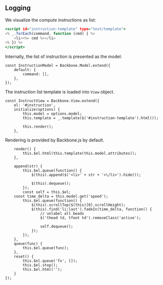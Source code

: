 ## Logging

We visualize the compute instructions as list:
```{.html #instruction-list-template}
<script id="instruction-template" type="text/template">
<% _.forEach(command, function (cmd) { %>
    <li><%= cmd %></li>
<% }) %>
</script>
```

Internally, the list of instruction is presented as the model:
```{.javascript #instruction-model}
const InstructionModel = Backbone.Model.extend({
    default: {
        command: [],
    },
});
```

The instruction list template is loaded into `View` object.
```{.javascript #instruction-list-view}
const InstructView = Backbone.View.extend({
    el: '#instruction',
    initialize(options) {
        this.model = options.model;
        this.template = _.template($('#instruction-template').html());

        this.render();
    },
```

Rendering is provided by Backbone.js by default.
```{.javascript #instruction-list-view}
    render() {
        this.$el.html(this.template(this.model.attributes));
    },
```


```{.javascript #instruction-list-view}
    append(str) {
        this.$el.queue(function() {
            $(this).append($('<li>' + str + '<\/li>').hide());

            $(this).dequeue();
        });
        const self = this.$el;
	const time_delta = this.model.get('speed');
        this.$el.queue(function() {
            $(this).scrollTop($(this)[0].scrollHeight);
            $(this).find('li:last').fadeIn(time_delta, function() {
                // unlabel all beads
                $('thead td, tfoot td').removeClass('active');

                self.dequeue();
            });
        });
    },
    queue(func) {
        this.$el.queue(func);
    },
    reset() {
        this.$el.queue('fx', []);
        this.$el.stop();
        this.$el.html('');
    }
});
```
